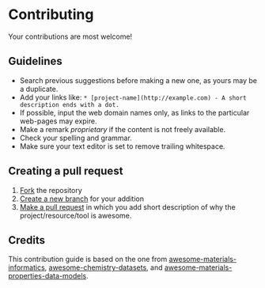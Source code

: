# Contributing

Your contributions are most welcome!

## Guidelines

* Search previous suggestions before making a new one, as yours may be a duplicate.
* Add your links like: `* [project-name](http://example.com) - A short description ends with a dot.`
* If possible, input the web domain names only, as links to the particular web-pages may expire.
* Make a remark _proprietary_ if the content is not freely available.
* Check your spelling and grammar.
* Make sure your text editor is set to remove trailing whitespace.


## Creating a pull request

1. [Fork](https://docs.github.com/en/get-started/quickstart/fork-a-repo) the repository
2. [Create a new branch](https://git-scm.com/book/en/v2/Git-Branching-Basic-Branching-and-Merging) for your addition
3. [Make a pull request](https://docs.github.com/en/pull-requests/collaborating-with-pull-requests/proposing-changes-to-your-work-with-pull-requests/creating-a-pull-request) in which you add short description of why the project/resource/tool is awesome.

## Credits

This contribution guide is based on the one from [awesome-materials-informatics](https://github.com/tilde-lab/awesome-materials-informatics), [awesome-chemistry-datasets](https://github.com/kjappelbaum/awesome-chemistry-datasets/tree/main), and [awesome-materials-properties-data-models](https://github.com/FAIRmat-NFDI/awesome-materials-properties-data-models).